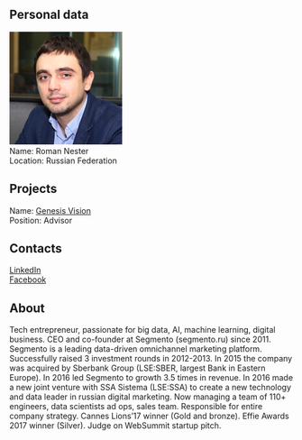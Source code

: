 ## Personal data
![roman nester photo](photo/roman_nester.jpeg)  
Name:   Roman Nester  
Location: Russian Federation    
## Projects 
Name: [Genesis Vision](../projects/genesis_vision.md)  
Position: Advisor   
## Contacts
[LinkedIn](https://www.linkedin.com/in/roman-nester-97b24755/)  
[Facebook](https://www.facebook.com/Nester84)
## About
Tech entrepreneur, passionate for big data, AI, machine learning, digital business.
CEO and co-founder at Segmento (segmento.ru) since 2011. Segmento is a leading data-driven omnichannel marketing platform.
Successfully raised 3 investment rounds in 2012-2013. In 2015 the company was acquired by Sberbank Group (LSE:SBER, largest Bank in Eastern Europe). In 2016 led Segmento to growth 3.5 times in revenue.
In 2016 made a new joint venture with SSA Sistema (LSE:SSA) to create a new technology and data leader in russian digital marketing.
Now managing a team of 110+ engineers, data scientists ad ops, sales team. Responsible for entire company strategy.
Cannes Lions’17 winner (Gold and bronze). Effie Awards 2017 winner (Silver).
Judge on WebSummit startup pitch.
